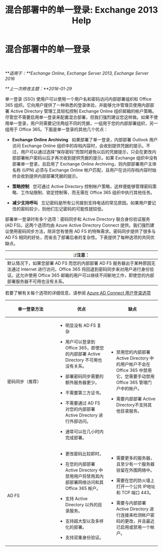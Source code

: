 ﻿---
title: '混合部署中的单一登录: Exchange 2013 Help'
TOCTitle: 混合部署中的单一登录
ms:assetid: 050606f9-718d-4a1f-b7a6-50b08c6e9e07
ms:mtpsurl: https://technet.microsoft.com/zh-cn/library/Hh563846(v=EXCHG.150)
ms:contentKeyID: 50492069
ms.date: 01/11/2018
mtps_version: v=EXCHG.150
ms.translationtype: HT
---

# 混合部署中的单一登录

 

_**适用于：**Exchange Online, Exchange Server 2013, Exchange Server 2016_

_**上一次修改主题：**2016-01-29_

单一登录 (SSO) 使用户可以使用一个用户名和密码访问内部部署组织和 Office 365 组织。它向用户提供了一种熟悉的登录体验，并能够允许管理员使用内部部署 Active Directory 管理工具轻松控制 Exchange Online 组织邮箱的帐户策略。尽管您不需要启用单一登录来配置混合部署，但我们强烈建议您这样做。如果不使用单一登录，用户将需要记住两组不同的凭据，一组用于您的内部部署组织，另一组用于 Office 365。下面是单一登录的其他几个优点：

  - **Exchange Online Archiving**   如果部署了单一登录，内部部署 Outlook 用户访问 Exchange Online 组织中的存档内容时，会收到提供凭据的提示。不过，用户可以通过选择“保存密码”而暂时避免以后的凭据提示，只会在更改内部部署帐户密码以后才再次收到提供凭据的提示。如果 Exchange 组织中没有部署单一登录，且启用了 Exchange Online Archiving，则内部部署用户主体名称 (UPN) 必须与 Exchange Online 帐户匹配，且用户在访问存档内容时始终会收到提供内部部署凭据的提示。

  - **策略控制**   您可通过 Active Directory 控制帐户策略，这样便能够管理密码策略、工作站限制、锁定控制等，而无需在 Office 365 组织中执行其他任务。

  - **减少支持呼叫**   忘记密码是所有公司接到支持电话的常见原因。如果用户要记住的密码较少，则他们忘记密码的可能性就较低。

部署单一登录时有多个选项：密码同步和 Active Directory 联合身份验证服务 (AD FS)。这两个选项均由 Azure Active Directory Connect 提供。我们强烈建议使用密码同步方法，除非您有使用 AD FS 的特殊需求。密码同步提供了很多与 AD FS 相同的好处，而省去了部署后者的复杂性。下表提供了每种选项的共同优缺点。

<table>
<thead>
<tr class="header">
<th><img src="images/Dn986544.note(EXCHG.150).gif" title="注意" alt="注意" />注意：</th>
</tr>
</thead>
<tbody>
<tr class="odd">
<td>默认情况下，如果您部署 AD FS 而您的内部部署 AD FS 服务器出于某种原因无法通过 Internet 进行访问，Office 365 将回退到密码同步来对用户进行身份验证。这允许使用 Office 365 邮箱的用户可以继续不间断地工作，即使您的内部部署服务器不可用也没有关系。</td>
</tr>
</tbody>
</table>


若要了解有关每个选项的详细信息，请参阅 [Azure AD Connect 用户登录选项](http://go.microsoft.com/fwlink/p/?linkid=723514)


<table>
<colgroup>
<col style="width: 33%" />
<col style="width: 33%" />
<col style="width: 33%" />
</colgroup>
<thead>
<tr class="header">
<th><p>单一登录方法</p></th>
<th><p>优点</p></th>
<th><p>缺点</p></th>
</tr>
</thead>
<tbody>
<tr class="odd">
<td><p>密码同步（推荐）</p></td>
<td><ul>
<li><p>明显没有 AD FS 复杂</p></li>
<li><p>用户可以登录到 Office 365，即使您的内部部署 Active Directory 不可用也没有关系。</p></li>
<li><p>部署密码同步需要的额外服务器更少。</p></li>
<li><p>不需要第三方证书。</p></li>
<li><p>不需要通过 AD FS 对您的内部部署 Active Directory 进行外部访问。</p></li>
<li><p>通常可以在几小时内完成部署。</p></li>
</ul></td>
<td><ul>
<li><p>禁用您的内部部署 Active Directory 中的用户帐户不会在 Office 365 中禁用它。您需要手动禁用 Office 365 管理门户中的帐户。</p></li>
<li><p>需要内部部署 Active Directory不支持其他目录服务。</p></li>
</ul></td>
</tr>
<tr class="even">
<td><p>AD FS</p></td>
<td><ul>
<li><p>更改密码比较即时。</p></li>
<li><p>在您的内部部署 Active Directory 中禁用用户将禁用其内部部署网络访问和其 Office 365 帐户。</p></li>
<li><p>支持 Active Directory 以外的目录服务。</p></li>
<li><p>支持超大型以及多样化的部署。</p></li>
<li><p>支持双重身份验证。</p></li>
</ul></td>
<td><ul>
<li><p>需要更多的服务器，且至少有一个服务器驻留在外围网络中。</p></li>
<li><p>需要在您的防火墙上打开一个公共 IP地址和 TCP 端口 443。</p></li>
<li><p>需要与内部部署 Active Directory 进行连接来检测帐户密码的更改，并且最近已启用或禁用一个帐户。</p></li>
</ul></td>
</tr>
</tbody>
</table>

